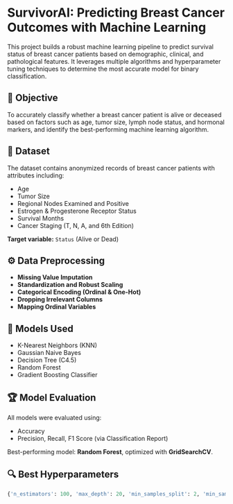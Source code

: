 # SurvivorAI: Predicting Breast Cancer Outcomes with Machine Learning

This project builds a robust machine learning pipeline to predict survival status of breast cancer patients based on demographic, clinical, and pathological features. It leverages multiple algorithms and hyperparameter tuning techniques to determine the most accurate model for binary classification.

## 🧠 Objective
To accurately classify whether a breast cancer patient is alive or deceased based on factors such as age, tumor size, lymph node status, and hormonal markers, and identify the best-performing machine learning algorithm.

## 📁 Dataset
The dataset contains anonymized records of breast cancer patients with attributes including:
- Age
- Tumor Size
- Regional Nodes Examined and Positive
- Estrogen & Progesterone Receptor Status
- Survival Months
- Cancer Staging (T, N, A, and 6th Edition)

**Target variable:** `Status` (Alive or Dead)

## ⚙️ Data Preprocessing
- **Missing Value Imputation**
- **Standardization and Robust Scaling**
- **Categorical Encoding (Ordinal & One-Hot)**
- **Dropping Irrelevant Columns**
- **Mapping Ordinal Variables**

## 🧪 Models Used
- K-Nearest Neighbors (KNN)
- Gaussian Naive Bayes
- Decision Tree (C4.5)
- Random Forest
- Gradient Boosting Classifier

## 🏆 Model Evaluation
All models were evaluated using:
- Accuracy
- Precision, Recall, F1 Score (via Classification Report)

Best-performing model: **Random Forest**, optimized with **GridSearchCV**.

## 🔍 Best Hyperparameters
```python
{'n_estimators': 100, 'max_depth': 20, 'min_samples_split': 2, 'min_samples_leaf': 1}
